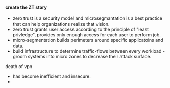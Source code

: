 #### create the ZT story  


* zero trust is a security model and microsegmantation is a best practice that can help organizations realize that vision.  
* zero trust grants user access according to the principle of "least privledge", provides only enough access for each user to perform job.  
* micro-segmentation builds perimeters around specific applicatoins and data.
* build infrastructure to determine traffic-flows between every workload - groom systems into micro zones to decrease their attack surface.  

death of vpn  
* has become inefficient and insecure.  
* 
